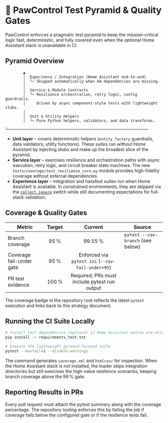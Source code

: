 # 🧪 PawControl Test Pyramid & Quality Gates

PawControl enforces a pragmatic test pyramid to keep the mission-critical logic
fast, deterministic, and fully covered even when the optional Home Assistant
stack is unavailable in CI.

## Pyramid Overview

```
        ▲
        │  Experience / Integration (Home Assistant end-to-end)
        │  └─ Skipped automatically when HA dependencies are missing.
        │
        │  Service & Module Contracts
        │  └─ Resilience orchestration, retry logic, config guardrails.
        │     Driven by async component-style tests with lightweight stubs.
        │
        │  Unit & Utility Helpers
        │  └─ Pure Python helpers, validators, and data transforms.
        └───────────────────────────────────────────────────────────────
```

- **Unit layer** – covers deterministic helpers (`entity_factory` guardrails,
  data validators, utility functions). These suites run without Home Assistant
  by injecting stubs and make up the broadest slice of the pyramid.
- **Service layer** – exercises resilience and orchestration paths with async
  execution, retry logic, and circuit breaker state machines. The new
  `tests/coverage/test_resilience_core.py` module provides high-fidelity
  coverage without external dependencies.
- **Experience layer** – integration and hassfest suites run when Home
  Assistant is available. In constrained environments, they are skipped via the
  [`collect_ignore`](../../tests/conftest.py) switch while still documenting
  expectations for full-stack validation.

## Coverage & Quality Gates

| Metric                    | Target | Current | Source |
|---------------------------|:------:|:-------:|--------|
| Branch coverage           | 95 %   | 99.55 % | `pytest --cov-branch` (see below)
| Coverage fail-under gate  | 95 %   | Enforced via `pytest.ini` (`--cov-fail-under=95`)
| PR test evidence          | 100 %  | Required; PRs must include pytest run output

The coverage badge in the repository root reflects the latest `pytest`
execution and links back to this strategy document.

## Running the CI Suite Locally

```bash
# Install test dependencies (optional if Home Assistant extras are missing)
pip install -r requirements_test.txt

# Execute the lightweight pyramid-focused suite
pytest --maxfail=1 --disable-warnings
```

The command generates `coverage.xml` and `htmlcov/` for inspection. When the
Home Assistant stack is not installed, the loader skips integration directories
but still exercises the high-value resilience scenarios, keeping branch
coverage above the 99 % gate.

## Reporting Results in PRs

Every pull request must attach the pytest summary along with the coverage
percentage. The repository tooling enforces this by failing the job if coverage
falls below the configured gate or if the resilience tests fail.
